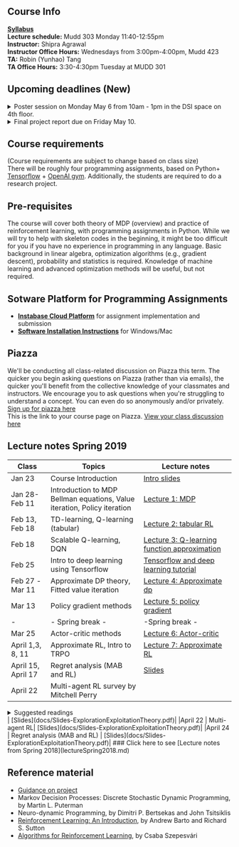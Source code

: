 ## Course Info 

**[Syllabus](Reinforcement%20Learning%20course%20syllabus.pdf)**<br>
**Lecture schedule:**  Mudd 303 Monday 11:40-12:55pm <br>
**Instructor:** Shipra Agrawal<br>
**Instructor Office Hours:** Wednesdays from 3:00pm-4:00pm, Mudd 423<br>
**TA:** Robin (Yunhao) Tang <br>
**TA Office Hours:** 3:30-4:30pm Tuesday at MUDD 301

## Upcoming deadlines (New)
<!--* Lab 1 due on March 1 
 Project proposals due on March 8. 
    + Here is some [Guidance on selecting a project topic](projects.md) and writing a report. 
    + Project are expected to be conducted in teams of size 2 to 3 except for special circumstances.
    + **Submit your proposals  (1-2 page) on instabase using the following [Link](https://www.instabase.com/apps/file-submission/cmd/submit/4c4895fc-dd2e-4c86-b06a-d16c35325743).**
    + Only one person in the team should submit the proposal. The proposal should list the names and uni of all team members. 
* Lab 2,3 due on Mar 15
* A 3-5 page progress report on project due on **April 5** Submit using following [Link](https://www.instabase.com/apps/file-submission/cmd/submit/507804ea-1cea-4381-9f0d-bcd78d5614db).
* Lab 4 due on April 12
-->
<details> <summary>Poster session on Monday May 6 from 10am - 1pm in the DSI space on 4th floor.</summary> 
    * you do not need to print actual "posters", you can print slides (9-12) and put them on the easel we will provide. 
    * participating poster session is mandatory - at least one person from every team should be present. We will be evaluating your projects based on the poster (and your description), and it is also a fun way to share your findings with your classmates, other fellow students and faculty, and possibly find future collaborators. 
    * Presenting a poster is not required for **survey project**. (Survey project is one where the main goal of the project is to do a thorough study of existing literature in some subtopic or application of reinforcement learning.) Survey projects need to presented in class. If you indicated that you are doing a survey in your proposal, you should have already been contacted for scheduling class presentation. Contact the instructor asap if you haven't been contacted.
</details>
<details> <summary> Final project report due on Friday May 10. </summary>
    * Instructions for preparing the report: The end result of your project should be a written report clearly and concisely describing what you did, comparison to relevant related work, what results you got and what the results mean.  The main body of your report should be 5-6 pages long. You can include further details or plots/figures in at most 5 page appendix. The report should use 11pt font, 1-inch margins, and single spacing.  For further guidance, look [here](projects.md)
    * For survey projects reports are of utmost importance. They should thoroughly describe the relevant literature, along with your own thoughts on their contributions and open challenges. If you have your own derivations or simplifications of some proofs, please include them too. For survey projects, you may choose to make up to 7 page report with no appendix. (or up to 6 page report with at most 5 page appendix)
    * Reports that vary from these guidelines risk receiving a grade deduction and/or some sections not being read. 
</details>
 

## Course requirements
(Course requirements are subject to change based on class size) <br>
There will be roughly four programming assignments, based on Python+ [Tensorflow](https://www.tensorflow.org/) + [OpenAI gym](https://gym.openai.com/envs/). Additionally, the students are required to do a research project. <br>
<!--Every student is also required to read and present one recent research paper. A list of papers will be provided to choose from. Additionally, the students are required to do a research project. <br>
More information on the schedule and duration of paper presentation, and the nature of research projects will be provided later in the course. --> 


## Pre-requisites
The course will cover both theory of MDP (overview) and practice of reinforcement learning, with programming assignments in Python. While we will try to help with skeleton codes in the beginning, it might be too difficult for you if you have no experience in programming in any language. Basic background in linear algebra, optimization algorithms (e.g., gradient descent), probability and statistics is required. Knowledge of machine learning and advanced optimization methods will be useful, but not required.

## Sotware Platform for Programming Assignments
* **[Instabase Cloud Platform](cloudPlatform.md)**
for assignment implementation and submission
* **[Software Installation Instructions](installation.md)**
for Windows/Mac

## Piazza
We'll be conducting all class-related discussion on Piazza this term. The quicker you begin asking questions on Piazza (rather than via emails), the quicker you'll benefit from the collective knowledge of your classmates and instructors. We encourage you to ask questions when you're struggling to understand a concept. You can even do so anonymously and/or privately. <br>
[Sign up for piazza here](http://piazza.com/columbia/spring2019/ieore8100_005_2019_1advancedtopicsinieor)<br>
This is the link to your course page on Piazza.
[View your class discussion here](http://piazza.com/columbia/spring2019/ieore8100_005_2019_1advancedtopicsinieor/home)

## Lecture notes Spring 2019

| Class|Topics|  Lecture notes |
|------|------|----------------|
|Jan 23    | Course Introduction |   [Intro slides](docs/IntroSpring2019.pdf)|
|Jan 28-Feb 11    |  Introduction to MDP <br> Bellman equations, Value iteration, Policy iteration |     [Lecture 1: MDP](docs/Lecture%201%20-MDP.pdf)|
|Feb 13, Feb 18 |  TD-learning, Q-learning (tabular)| [Lecture 2: tabular RL](docs/Lecture%202-%20Q%20learning%20tabular.pdf)|
|Feb 18   | Scalable Q-learning, DQN | [Lecture 3: Q-learning function approximation](docs/Lecture%203%20-%20Q-learning%20function%20approximation.pdf)|
|Feb 25 | Intro to deep learning using Tensorflow | [Tensorflow and deep learning tutorial](docs/rltutorial.pdf)|
|Feb 27 -Mar 11  |  Approximate DP theory, Fitted value iteration | [Lecture 4: Approximate dp](docs/Lecture%204%20-%20approximate%20DP.pdf)|
|Mar 13 | Policy gradient methods | [Lecture 5: policy gradient](docs/Lecture%205%20-%20policy%20gradients.pdf)|
|-| - Spring break - | -Spring break - |
|Mar 25 | Actor-critic methods | [Lecture 6: Actor-critic](docs/Lecture%206%20-%20Actor%20Critic.pdf)|
|April 1,3, 8, 11  | Approximate RL, Intro to TRPO | [Lecture 7: Approximate RL](docs/Lecture%207%20-Approximate%20RL.pdf)|
|April 15, April 17 | Regret analysis (MAB and RL) | [Slides](docs/Slides-ExplorationExploitationTheory.pdf)|
|April 22 | Multi-agent RL survey by Mitchell Perry <br> 
<details> <summary> Suggested readings </summary> 
 * Multi-agent actor-critic for mixed cooperative-competitive environments (Lowe et al., 2018). 
 * Nash Q-learning for general-sum stochastic games (Hu and Wellman, 2003).
 * Multiagent cooperation and competition using deep reinforcement learning (Tampuu et al., 2015).
 * Learning to communicate with deep multi-agent reinforcement learning (Foerster et al., 2016).
 * Multi-agent reinforcement learning in sequential social dilemmas (Liebo et al., 2017).
</details> 
 | [Slides](docs/Slides-ExplorationExploitationTheory.pdf)|
|April 22 | Multi-agent RL| [Slides](docs/Slides-ExplorationExploitationTheory.pdf)|
|April 24 | Regret analysis (MAB and RL) | [Slides](docs/Slides-ExplorationExploitationTheory.pdf)|
### Click here to see [Lecture notes from Spring 2018](lectureSpring2018.md)

## Reference material
* [Guidance on project](projects.md)
  <!--* Deadline for 1-page project proposal *March 26*-->
  <!--* Project reports due (1st draft) *April 30*, Final draft due on *May 6*.-->
* Markov Decision Processes: Discrete Stochastic Dynamic Programming, by Martin L. Puterman
* Neuro-dynamic Programming, by Dimitri P. Bertsekas and John Tsitsiklis
* [Reinforcement Learning: An Introduction](http://ufal.mff.cuni.cz/~straka/courses/npfl114/2016/sutton-bookdraft2016sep.pdf),  by Andrew Barto and Richard S. Sutton
* [Algorithms for Reinforcement Learning](https://sites.ualberta.ca/~szepesva/RLBook.html), by Csaba Szepesv&aacute;ri
<!-- Recent research papers on deep reinforcement learning-->
<!--* [Recent research articles](https://docs.google.com/document/d/1FGrwP0pLx0fH0-l0YSb9TGlcfEV0haZVc7g07vTbAZk/edit?usp=sharing) 
for paper selection -->   <!-- * If you are enrolled, you should also have received an invitation to edit another document, where you can enter your paper selection. -->   <!-- Deadline for paper selection *March 9*-->

<!--
|Jan 29    | Bellman equations, Iterative algorithms for MDP| Section 4-5 of [Lecture 1: MDP](docs/Lecture%201%20-MDP.pdf)|
|Feb 5    | TD-learning, Q-learning (tabular)| [Lecture 2: tabular RL](docs/Lecture%202-%20Q%20learning%20tabular.pdf)|
|Feb 12   | Scalable Q-learning, DQN <br> Intro to deep learning through Tensorflow | [Lecture 3: Q-learning function approximation](docs/Lecture%203%20-%20Q-learning%20function%20approximation.pdf) <br> [Tensorflow and deep learning tutorial](docs/feb12slides.pdf)|
|Feb 19   |  Approximate DP theory, Fitted value iteration (the lecture notes are under construction, will be updated soon)| [Lecture 4: Approximate dp](docs/Lecture%204%20-%20approximate%20DP.pdf)|
|Feb 26 | Policy gradient methods | [Lecture 5: policy gradient](docs/Lecture%205%20-%20policy%20gradients.pdf)|
|Mar 5 | Actor-critic methods | [Lecture 6: Actor-critic](docs/Lecture%206%20-%20Actor%20Critic.pdf)|
|Mar 5 | Approximate RL, Intro to TRPO | [Lecture 7: Approximate RL](docs/Lecture%207%20-Approximate%20RL.pdf)|
|Mar 19| Guest lecture by [Krzysztof Choromanski](https://research.google.com/pubs/KrzysztofChoromanski.html) | [Slides](docs/slides_structured_ES_Columbia_talk.pdf)|
|Mar 26| Guest lecture by Boyuan Chen on RL in robotics|[Slides](docs/RL%20in%20Robotics.pdf)|
|Apr 4- 30| Paper presentations | [List of papers](papers.md) |
-->


